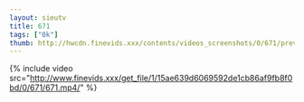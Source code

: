 ```yaml
--- 
layout: sieutv
title: 671
tags: ["0k"]
thumb: http://hwcdn.finevids.xxx/contents/videos_screenshots/0/671/preview.mp4.jpg
---
```

{% include video src="http://www.finevids.xxx/get_file/1/15ae639d6069592de1cb86af9fb8f0bd/0/671/671.mp4/" %} 

